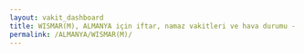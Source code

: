 ```yaml
---
layout: vakit_dashboard
title: WISMAR(M), ALMANYA için iftar, namaz vakitleri ve hava durumu - ilçe/eyalet seç
permalink: /ALMANYA/WISMAR(M)/
---
```


<script type="text/javascript">
  var GLOBAL_COUNTRY = 'ALMANYA';
  var GLOBAL_CITY = 'WISMAR(M)';
  var GLOBAL_STATE = '';
  var lat = 72;
  var lon = 21;
</script>
